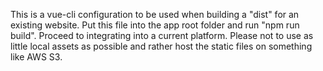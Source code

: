 This is a vue-cli configuration to be used when building a "dist" for an existing website. Put this file into the app root folder and run "npm run build". Proceed to integrating into a current platform. Please not to use as little local assets as possible and rather host the static files on something like AWS S3.
